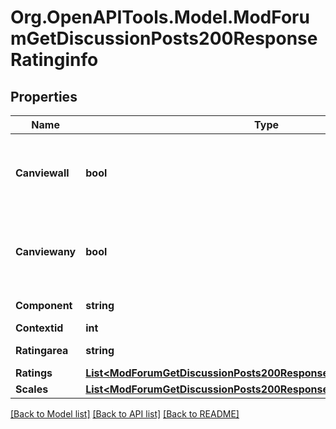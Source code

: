 # Org.OpenAPITools.Model.ModForumGetDiscussionPosts200ResponseRatinginfo

## Properties

Name | Type | Description | Notes
------------ | ------------- | ------------- | -------------
**Canviewall** | **bool** | Whether the user can view all the individual ratings. | [optional] 
**Canviewany** | **bool** | Whether the user can view aggregate of ratings of others. | [optional] 
**Component** | **string** | Context name. | 
**Contextid** | **int** | Context id. | 
**Ratingarea** | **string** | Rating area name. | 
**Ratings** | [**List&lt;ModForumGetDiscussionPosts200ResponseRatinginfoRatingsInner&gt;**](ModForumGetDiscussionPosts200ResponseRatinginfoRatingsInner.md) |  | [optional] 
**Scales** | [**List&lt;ModForumGetDiscussionPosts200ResponseRatinginfoScalesInner&gt;**](ModForumGetDiscussionPosts200ResponseRatinginfoScalesInner.md) |  | [optional] 

[[Back to Model list]](../README.md#documentation-for-models) [[Back to API list]](../README.md#documentation-for-api-endpoints) [[Back to README]](../README.md)

